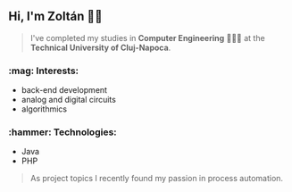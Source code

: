## Hi, I'm Zoltán 👋🏻 
> I've completed my studies in **Computer Engineering** 👨🏻‍💻 at the **Technical University of Cluj-Napoca**.

<h3> :mag: Interests: </h3>

 - back-end development
 - analog and digital circuits
 - algorithmics

<h3> :hammer: Technologies: </h3>

 - Java
 - PHP

> As project topics I recently found my passion in process automation.
